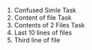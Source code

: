  1. Confused Simle Task 
 2. Content of file Task 
 3. Contents of 2 Files Task 
 4. Last 10 lines of files
 6. Third line of file
